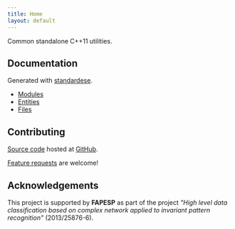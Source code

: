 ```yaml
---
title: Home
layout: default
---
```


Common standalone C++11 utilities.

Documentation
-------------

Generated with [standardese](https://github.com/foonathan/standardese).

- [Modules](standardese_modules.html)
- [Entities](standardese_entities.html)
- [Files](standardese_files.html)

Contributing
------------

[Source code](https://github.com/verri/cool) hosted at [GitHub](https://github.com).

[Feature requests](https://github.com/verri/cool/issues) are welcome!


Acknowledgements
----------------

This project is supported by **FAPESP** as part of the project *"High level data
classification based on complex network applied to invariant pattern recognition"*
(2013/25876-6).
